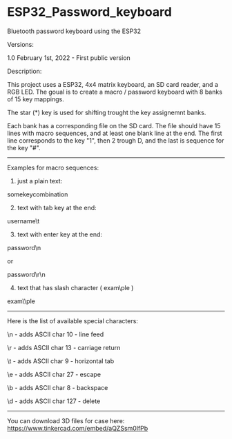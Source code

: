 # ESP32_Password_keyboard
Bluetooth password keyboard using the ESP32

Versions:

1.0 February 1st, 2022 - First public version


Description:

This project uses a ESP32, 4x4 matrix keyboard, an SD card reader, and a RGB LED.
The goual is to create a macro / password keyboard with 8 banks of 15 key mappings.

The star (*) key is used for shifting trought the key assignemnt banks.

Each bank has a corresponding file on the SD card.
The file should have 15 lines with macro sequences, and at least one blank line at the end.
The first line corresponds to the key "1", then 2 trough D, and the last is sequence for the key "#".

------------------------------------------------------------------------------------------------------
Examples for macro sequences:

1) just a plain text:

somekeycombination

2) text with tab key at the end:

username\t

3) text with enter key at the end:

password\n

or

password\r\n

4) text that has slash character ( exam\ple )

exam\\\ple

------------------------------------------------------------------------------------------------------

Here is the list of available special characters:

\n - adds ASCII char 10 - line feed

\r - adds ASCII char 13 - carriage return

\t - adds ASCII char 9 - horizontal tab

\e - adds ASCII char 27 - escape

\b - adds ASCII char 8 - backspace

\d - adds ASCII char 127 - delete

------------------------------------------------------------------------------------------------------
You can download 3D files for case here:
https://www.tinkercad.com/embed/aQZSsm0lfPb
